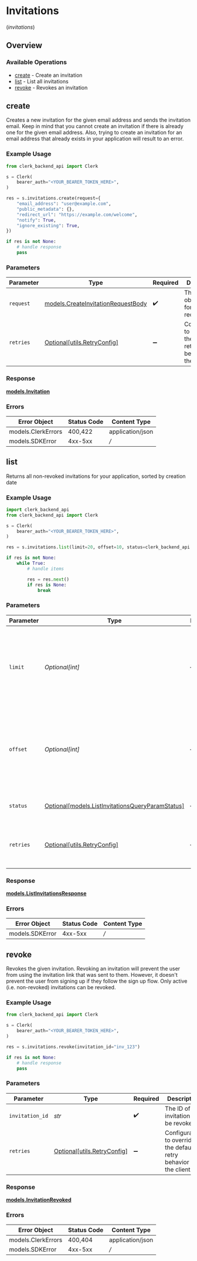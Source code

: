 # Invitations
(*invitations*)

## Overview

### Available Operations

* [create](#create) - Create an invitation
* [list](#list) - List all invitations
* [revoke](#revoke) - Revokes an invitation

## create

Creates a new invitation for the given email address and sends the invitation email.
Keep in mind that you cannot create an invitation if there is already one for the given email address.
Also, trying to create an invitation for an email address that already exists in your application will result to an error.

### Example Usage

```python
from clerk_backend_api import Clerk

s = Clerk(
    bearer_auth="<YOUR_BEARER_TOKEN_HERE>",
)

res = s.invitations.create(request={
    "email_address": "user@example.com",
    "public_metadata": {},
    "redirect_url": "https://example.com/welcome",
    "notify": True,
    "ignore_existing": True,
})

if res is not None:
    # handle response
    pass

```

### Parameters

| Parameter                                                                         | Type                                                                              | Required                                                                          | Description                                                                       |
| --------------------------------------------------------------------------------- | --------------------------------------------------------------------------------- | --------------------------------------------------------------------------------- | --------------------------------------------------------------------------------- |
| `request`                                                                         | [models.CreateInvitationRequestBody](../../models/createinvitationrequestbody.md) | :heavy_check_mark:                                                                | The request object to use for the request.                                        |
| `retries`                                                                         | [Optional[utils.RetryConfig]](../../models/utils/retryconfig.md)                  | :heavy_minus_sign:                                                                | Configuration to override the default retry behavior of the client.               |

### Response

**[models.Invitation](../../models/invitation.md)**

### Errors

| Error Object       | Status Code        | Content Type       |
| ------------------ | ------------------ | ------------------ |
| models.ClerkErrors | 400,422            | application/json   |
| models.SDKError    | 4xx-5xx            | */*                |


## list

Returns all non-revoked invitations for your application, sorted by creation date

### Example Usage

```python
import clerk_backend_api
from clerk_backend_api import Clerk

s = Clerk(
    bearer_auth="<YOUR_BEARER_TOKEN_HERE>",
)

res = s.invitations.list(limit=20, offset=10, status=clerk_backend_api.ListInvitationsQueryParamStatus.PENDING)

if res is not None:
    while True:
        # handle items

        res = res.next()
        if res is None:
            break

```

### Parameters

| Parameter                                                                                                                                 | Type                                                                                                                                      | Required                                                                                                                                  | Description                                                                                                                               | Example                                                                                                                                   |
| ----------------------------------------------------------------------------------------------------------------------------------------- | ----------------------------------------------------------------------------------------------------------------------------------------- | ----------------------------------------------------------------------------------------------------------------------------------------- | ----------------------------------------------------------------------------------------------------------------------------------------- | ----------------------------------------------------------------------------------------------------------------------------------------- |
| `limit`                                                                                                                                   | *Optional[int]*                                                                                                                           | :heavy_minus_sign:                                                                                                                        | Applies a limit to the number of results returned.<br/>Can be used for paginating the results together with `offset`.                     | 20                                                                                                                                        |
| `offset`                                                                                                                                  | *Optional[int]*                                                                                                                           | :heavy_minus_sign:                                                                                                                        | Skip the first `offset` results when paginating.<br/>Needs to be an integer greater or equal to zero.<br/>To be used in conjunction with `limit`. | 10                                                                                                                                        |
| `status`                                                                                                                                  | [Optional[models.ListInvitationsQueryParamStatus]](../../models/listinvitationsqueryparamstatus.md)                                       | :heavy_minus_sign:                                                                                                                        | Filter invitations based on their status                                                                                                  | pending                                                                                                                                   |
| `retries`                                                                                                                                 | [Optional[utils.RetryConfig]](../../models/utils/retryconfig.md)                                                                          | :heavy_minus_sign:                                                                                                                        | Configuration to override the default retry behavior of the client.                                                                       |                                                                                                                                           |

### Response

**[models.ListInvitationsResponse](../../models/listinvitationsresponse.md)**

### Errors

| Error Object    | Status Code     | Content Type    |
| --------------- | --------------- | --------------- |
| models.SDKError | 4xx-5xx         | */*             |


## revoke

Revokes the given invitation.
Revoking an invitation will prevent the user from using the invitation link that was sent to them.
However, it doesn't prevent the user from signing up if they follow the sign up flow.
Only active (i.e. non-revoked) invitations can be revoked.

### Example Usage

```python
from clerk_backend_api import Clerk

s = Clerk(
    bearer_auth="<YOUR_BEARER_TOKEN_HERE>",
)

res = s.invitations.revoke(invitation_id="inv_123")

if res is not None:
    # handle response
    pass

```

### Parameters

| Parameter                                                           | Type                                                                | Required                                                            | Description                                                         | Example                                                             |
| ------------------------------------------------------------------- | ------------------------------------------------------------------- | ------------------------------------------------------------------- | ------------------------------------------------------------------- | ------------------------------------------------------------------- |
| `invitation_id`                                                     | *str*                                                               | :heavy_check_mark:                                                  | The ID of the invitation to be revoked                              | inv_123                                                             |
| `retries`                                                           | [Optional[utils.RetryConfig]](../../models/utils/retryconfig.md)    | :heavy_minus_sign:                                                  | Configuration to override the default retry behavior of the client. |                                                                     |

### Response

**[models.InvitationRevoked](../../models/invitationrevoked.md)**

### Errors

| Error Object       | Status Code        | Content Type       |
| ------------------ | ------------------ | ------------------ |
| models.ClerkErrors | 400,404            | application/json   |
| models.SDKError    | 4xx-5xx            | */*                |
